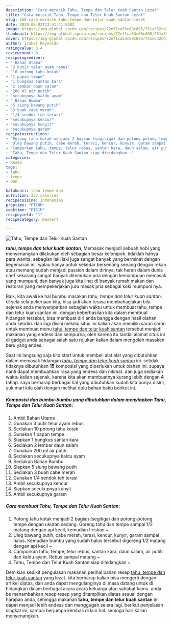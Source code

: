 ```yaml
---
description: "Cara meracik Tahu, Tempe dan Telur Kuah Santan Lezat"
title: "Cara meracik Tahu, Tempe dan Telur Kuah Santan Lezat"
slug: 168-cara-meracik-tahu-tempe-dan-telur-kuah-santan-lezat
date: 2020-08-02T23:41:41.058Z
image: https://img-global.cpcdn.com/recipes/72ef1ca53c68c695/751x532cq70/tahu-tempe-dan-telur-kuah-santan-foto-resep-utama.jpg
thumbnail: https://img-global.cpcdn.com/recipes/72ef1ca53c68c695/751x532cq70/tahu-tempe-dan-telur-kuah-santan-foto-resep-utama.jpg
cover: https://img-global.cpcdn.com/recipes/72ef1ca53c68c695/751x532cq70/tahu-tempe-dan-telur-kuah-santan-foto-resep-utama.jpg
author: Isabel Reynolds
ratingvalue: 3.4
reviewcount: 8
recipeingredient:
- " Bahan Utama"
- "3 butir telur ayam rebus"
- "10 potong tahu kotak"
- "1 papan tempe"
- "1 bungkus santan kara"
- "2 lembar daun salam"
- "200 ml air putih"
- "secukupnya kaldu ayam"
- " Bahan Bumbu"
- "5 siung bawang putih"
- "3 buah cabe merah"
- "1/4 sendok teh terasi"
- "secukupnya kencur"
- "secukupnya kunyit"
- "secukupnya garam"
recipeinstructions:
- "Potong tahu kotak menjadi 2 bagian (segitiga) dan potong-potong tempe dengan ukuran sedang. Goreng tahu dan tempe sampai 1/2 matang dengan api kecil, kemudian tiriskan ~"
- "Uleg bawang putih, cabe merah, terasi, kencur, kunyir, garam sampai halus. Kemudian bumbu yang sudah halus tersebut digoreng 1/2 matang dengan api kecil ~"
- "Campurkan tahu, tempe, telur rebus, santan kara, daun salam, air putih dan kaldu ayam. Rebus sampai matang ~"
- "Tahu, Tempe dan Telur Kuah Santan siap dihidangkan ~"
categories:
- Resep
tags:
- tahu
- tempe
- dan

katakunci: tahu tempe dan 
nutrition: 252 calories
recipecuisine: Indonesian
preptime: "PT18M"
cooktime: "PT51M"
recipeyield: "1"
recipecategory: Dessert

---
```



![Tahu, Tempe dan Telur Kuah Santan](https://img-global.cpcdn.com/recipes/72ef1ca53c68c695/751x532cq70/tahu-tempe-dan-telur-kuah-santan-foto-resep-utama.jpg)

<b><i>tahu, tempe dan telur kuah santan</i></b>, Memasak menjadi sebuah hobi yang menyenangkan dilakukan oleh sebagian besar kelompok. tidaklah hanya para wanita, sebagian laki laki juga sangat banyak yang berminat dengan kegemaran ini. walau hanya untuk sekedar bersenang senang dengan rekan atau memang sudah menjadi passion dalam dirinya. tak heran dalam dunia chef sekarang sangat banyak ditemukan pria dengan kemampuan memasak yang mumpuni, dan banyak juga kita lihat di banyak rumah makan dan restoran yang mempekerjakan juru masak pria sebagai koki mumpuni nya.

Baik, kita awali ke hal bumbu masakan <i>tahu, tempe dan telur kuah santan</i>. di sela sela pekerjaan kita, bisa jadi akan terasa membahagiakan bila sejenak anda menyempatkan sebagian waktu untuk membuat tahu, tempe dan telur kuah santan ini. dengan keberhasilan kita dalam membuat hidangan tersebut, bisa membuat diri anda bangga dengan hasil olahan anda sendiri. dan lagi disini melalui situs ini kalian akan memiliki saran saran untuk membuat menu <u>tahu, tempe dan telur kuah santan</u> tersebut menjadi makanan yang endess dan sempurna, oleh karena itu tandai alamat situs ini di gadget anda sebagai salah satu rujukan kalian dalam mengolah masakan baru yang endes.




Saat ini langsung saja kita start untuk membeli alat alat yang dibutuhkan dalam memasak hidangan <u><i>tahu, tempe dan telur kuah santan</i></u> ini. setidak tidaknya dibutuhkan <b>15</b> komposisi yang diperlukan untuk olahan ini. supaya nanti dapat membuahkan rasa yang endess dan nikmat. dan juga sediakan waktu kalian sejenak, karena kita akan membuatnya kurang lebih dengan <b>4</b> tahap. saya berharap berbagai hal yang dibutuhkan sudah kita punya disini, yuk mari kita olah dengan melihat dulu bahan baku berikut ini.

<!--inarticleads1-->

##### Komposisi dan bumbu-bumbu yang dibutuhkan dalam menyiapkan Tahu, Tempe dan Telur Kuah Santan:

1. Ambil  Bahan Utama
1. Gunakan 3 butir telur ayam rebus
1. Sediakan 10 potong tahu kotak
1. Gunakan 1 papan tempe
1. Siapkan 1 bungkus santan kara
1. Sediakan 2 lembar daun salam
1. Gunakan 200 ml air putih
1. Sediakan secukupnya kaldu ayam
1. Sediakan  Bahan Bumbu
1. Siapkan 5 siung bawang putih
1. Sediakan 3 buah cabe merah
1. Gunakan 1/4 sendok teh terasi
1. Ambil secukupnya kencur
1. Siapkan secukupnya kunyit
1. Ambil secukupnya garam




<!--inarticleads2-->

##### Cara membuat Tahu, Tempe dan Telur Kuah Santan:

1. Potong tahu kotak menjadi 2 bagian (segitiga) dan potong-potong tempe dengan ukuran sedang. Goreng tahu dan tempe sampai 1/2 matang dengan api kecil, kemudian tiriskan ~
1. Uleg bawang putih, cabe merah, terasi, kencur, kunyir, garam sampai halus. Kemudian bumbu yang sudah halus tersebut digoreng 1/2 matang dengan api kecil ~
1. Campurkan tahu, tempe, telur rebus, santan kara, daun salam, air putih dan kaldu ayam. Rebus sampai matang ~
1. Tahu, Tempe dan Telur Kuah Santan siap dihidangkan ~




Demikian sedikit pengulasan makanan perihal bahan resep <u>tahu, tempe dan telur kuah santan</u> yang lezat. kita berharap kalian bisa mengerti dengan artikel diatas, dan anda dapat mengulanginya di masa datang untuk di hidangkan dalam berbagai acara acara keluarga atau sahabat kamu. anda bs menambahkan resep resep yang ditampilkan diatas sesuai dengan harapan anda, sehingga makanan <b>tahu, tempe dan telur kuah santan</b> ini dapat menjadi lebih endess dan menggugah selera lagi. berikut penjelasan singkat ini, sampai berjumpa kembali di lain hal. semoga hari kalian menyenangkan.
